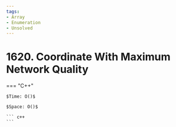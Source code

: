 ```yaml
---
tags:
- Array
- Enumeration
- Unsolved
---
```



# 1620. Coordinate With Maximum Network Quality

=== "C++"

    $Time: O()$

    $Space: O()$

    ``` c++
    ```